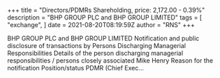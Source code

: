 +++
title = "Directors/PDMRs Shareholding, price: 2,172.00 - 0.39%"
description = "BHP GROUP PLC and BHP GROUP LIMITED"
tags = [
"exchange",
]
date = 2021-08-20T08:19:59Z
author = "RNS"
+++

BHP GROUP PLC and BHP GROUP LIMITED
Notification and public disclosure of transactions by
Persons Discharging Managerial Responsibilities
Details of the person discharging managerial responsibilities / persons closely associated
Mike Henry
Reason for the notification
Position/status
PDMR (Chief Exec...